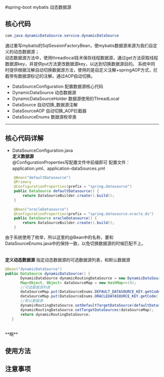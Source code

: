 #spring-boot mybatis 动态数据源
## 核心代码
```java
com.java.dynamicDataSource.service.dynamicDataSource
```  
通过重写mybatis的SqlSessionFactoryBean，使mybatis数据源来源为我们自定义的动态数据源；  
动态数据源方法中，使用threadlocal技术保存线程数据源，通过get方法获取线程数据源key，并提供put方法更改数据源key，以达到切换数据源目的。
系统中同时提供根据注解自动切换数据源方法，使用的是自定义注解+springAOP方式，拦截带有数据源标记的注解，通过AOP自动切换。  
- DataSourceConfiguration 配置数据源核心代码
- DynamicDataSource 动态数据源
- DynamicDataSourceHolder 数据源使用的ThreadLocal
- DataSource 自动切换_数据源注解
- DataSourceAOP 自动切换_AOP拦截器
- DataSourceEnums 数据源枚举类  
---
## 核心代码详解
- DataSourceConfiguration.java   
**定义数据源**   
@ConfigurationProperties写配置文件中前缀即可
配置文件：application.yml、application-dataSources.yml
```java
    @Bean("defaultDatasource")
    @Primary
    @ConfigurationProperties(prefix = "spring.datasource")
    public DataSource defaultDatasource() {
        return DataSourceBuilder.create().build();
    }
    
    @Bean("oracleDatasource")
    @ConfigurationProperties(prefix = "spring.datasource.oracle_ds")
    public DataSource oracleDatasource() {
        return DataSourceBuilder.create().build();
    }
```
由于系统使用了枚举，所以这里的@Bean中的名称，要和DataSourceEnums.java中的保持一致，以免切换数据源的时候匹配不上。  
<br/>  
**定义动态数据源**
指定动态数据源的可选数据源列表，和默认数据源  
```java
@Bean("dynamicDataSource")
public DataSource dynamicDataSource() {
       DynamicDataSource dynamicRoutingDataSource = new DynamicDataSource();
       Map<Object, Object> dataSourceMap = new HashMap<>(4);
       //可选数据源列表
       dataSourceMap.put(DataSourceEnums.DEFAULT_DATASOURCE_KEY.getCode(), defaultDatasource());
       dataSourceMap.put(DataSourceEnums.ORACLEDATASOURCE_KEY.getCode(), oracleDatasource());
       //默认数据源
       dynamicRoutingDataSource.setDefaultTargetDataSource(defaultDatasource());
       dynamicRoutingDataSource.setTargetDataSources(dataSourceMap);
       return dynamicRoutingDataSource;
   }
```  
<br/>    
**啊**   

## 使用方法

## 注意事项